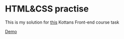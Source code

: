 # HTML&CSS practise

This is my solution for [this](https://github.com/kottans/frontend/blob/master/tasks/html-css-popup.md) Kottans Front-end course task

[Demo](https://strumerlz.github.io/PopUpTask/)
